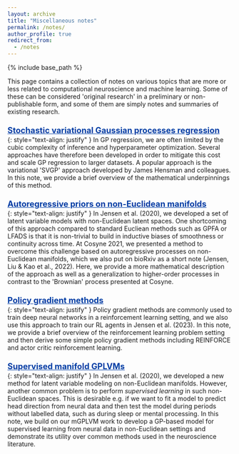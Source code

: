 ```yaml
---
layout: archive
title: "Miscellaneous notes"
permalink: /notes/
author_profile: true
redirect_from:
  - /notes
---
```


{% include base_path %}

<head>
<style>
a.blog:link {
  color: #003CA4;
  background-color: transparent;
  text-decoration: underline;
  font-weight:bold;
}
a.blog:visited {
  color: #003CA4;
  background-color: transparent;
  text-decoration: underline;
  font-weight:bold;
}
</style>
</head>

This page contains a collection of notes on various topics that are more or less related to computational neuroscience and machine learning.
Some of these can be considered 'original research' in a preliminary or non-publishable form, and some of them are simply notes and summaries of existing research.

<p style="padding-bottom:-12px; margin-bottom:-12px; padding-top:8px; margin-top:8px">
<a style="font-size:1.3em" class="blog" href="http://KrisJensen.github.io/files/notes/svgp.pdf">
Stochastic variational Gaussian processes regression
</a>
</p>

{: style="text-align: justify" }
In GP regression, we are often limited by the cubic complexity of inference and hyperparameter optimization.
Several approaches have therefore been developed in order to mitigate this cost and scale GP regression to larger datasets.
A popular approach is the variational 'SVGP' approach developed by James Hensman and colleagues.
In this note, we provide a brief overview of the mathematical underpinnings of this method.

<p style="padding-bottom:-12px; margin-bottom:-12px; padding-top:8px; margin-top:8px">
<a style="font-size:1.3em" class="blog" href="http://KrisJensen.github.io/files/notes/manifold_ARs.pdf">
Autoregressive priors on non-Euclidean manifolds
</a>
</p>

{: style="text-align: justify" }
In Jensen et al. (2020), we developed a set of latent variable models with non-Euclidean latent spaces.
One shortcoming of this approach compared to standard Eucliean methods such as GPFA or LFADS is that it is non-trivial to build in inductive biases of smoothness or continuity across time.
At Cosyne 2021, we presented a method to overcome this challenge based on autoregressive processes on non-Euclidean manifolds, which we also put on bioRxiv as a short note (Jensen, Liu & Kao et al., 2022).
Here, we provide a more mathematical description of the approach as well as a generalization to higher-order processes in contrast to the 'Brownian' process presented at Cosyne.

<p style="padding-bottom:-12px; margin-bottom:-12px; padding-top:8px; margin-top:8px">
<a style="font-size:1.3em" class="blog" href="http://KrisJensen.github.io/files/notes/pg.pdf">
Policy gradient methods
</a>
</p>

{: style="text-align: justify" }
Policy gradient methods are commonly used to train deep neural networks in a reinforcement learning setting, and we also use this approach to train our RL agents in Jensen et al. (2023).
In this note, we provide a brief overview of the reinforcement learning problem setting and then derive some simple policy gradient methods including REINFORCE and actor critic reinforcement learning.

<p style="padding-bottom:-12px; margin-bottom:-12px; padding-top:8px; margin-top:8px">
<a style="font-size:1.3em" class="blog" href="http://KrisJensen.github.io/files/notes/supervised_mgplvm.pdf">
Supervised manifold GPLVMs
</a>
</p>

{: style="text-align: justify" }
In Jensen et al. (2020), we developed a new method for latent variable modeling on non-Euclidean manifolds.
However, another common problem is to perform _supervised learning_ in such non-Euclidean spaces.
This is desirable e.g. if we want to fit a model to predict head direction from neural data and then test the model during periods without labelled data, such as during sleep or mental processing.
In this note, we build on our mGPLVM work to develop a GP-based model for supervised learning from neural data in non-Euclidean settings and demonstrate its utility over common methods used in the neuroscience literature.

<!-- <p style="padding-bottom:-12px; margin-bottom:-12px; padding-top:8px; margin-top:8px">
<a style="font-size:1.3em" class="blog" href="http://KrisJensen.github.io/files/blog_stability.pdf">
An algorithmic hypothesis of differential neural stability in the brain
</a>
</p>

{: style="text-align: justify" }
There is a long-running debate in the neuroscience community about whether task-specific neural representations are stable after task learning or whether they drift in some null-space that does not affect task performance, and there is a large body of experimental support for both hypotheses in different brain regions and contexts.
In this short note, we consider how differences in neural stability between brain regions may reflect different algorithmic approaches to addressing the challenge of continual learning, drawing inspiration from both the machine learning literature on continual learning and the neuroscience literature on neural stability and memory consolidation. -->

<!-- <p style="padding-bottom:-12px; margin-bottom:-12px; padding-top:8px; margin-top:8px">
<a style="font-size:1.3em" class="blog" href="http://KrisJensen.github.io/files/blog_stability.pdf">
GPLVMs for neuroscience
</a>
</p>

{: style="text-align: justify" }
Many neuroscience LVMs can be considered GPLVMs. We provide an overview here. -->
